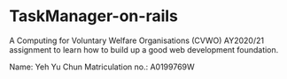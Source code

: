 # TaskManager-on-rails

A Computing for Voluntary Welfare Organisations (CVWO) AY2020/21 assignment to learn how to build up a good web development foundation.

Name: Yeh Yu Chun
Matriculation no.: A0199769W